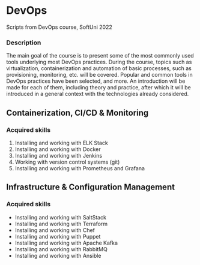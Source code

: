 # DevOps
Scripts from DevOps course, SoftUni 2022

### Description
The main goal of the course is to present some of the most commonly used tools underlying most DevOps practices. During the course, topics such as virtualization, containerization and automation of basic processes, such as provisioning, monitoring, etc. will be covered. Popular and common tools in DevOps practices have been selected, and more. An introduction will be made for each of them, including theory and practice, after which it will be introduced in a general context with the technologies already considered.

## Containerization, CI/CD & Monitoring
### Acquired skills
1. Installing and working with ELK Stack
2. Installing and working with Docker
3. Installing and working with Jenkins
4. Working with version control systems (git)
5. Installing and working with Prometheus and Grafana


## Infrastructure & Configuration Management
### Acquired skills
 - Installing and working with SaltStack
 - Installing and working with Terraform
 - Installing and working with Chef
 - Installing and working with Puppet
 - Installing and working with Apache Kafka
 - Installing and working with RabbitMQ
 - Installing and working with Ansible
